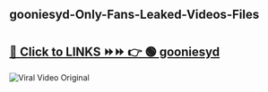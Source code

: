 
 ## gooniesyd-Only-Fans-Leaked-Videos-Files

# <h2><a href="https://mediaupload.pro?gooniesyd">🔗 Click to LINKS ⏩⏩ 👉 🟢 gooniesyd </a></h2>

<a href="https://mediaupload.pro?gooniesyd" rel="nofollow" data-target="animated-image.originalLink"><img src="https://i.ibb.co.com/xMMVF88/686577567.gif" alt="Viral Video Original" style="max-width: 100%; display: inline-block;" data-target="animated-image.originalImage"></a>
